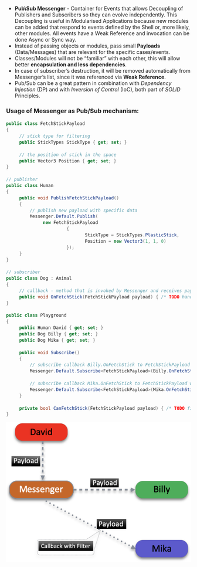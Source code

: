 * **Pub\Sub Messenger** - Container for Events that allows Decoupling of Publishers and Subscribers so they can evolve independently. This Decoupling is useful in Modularised Applications because new modules can be added that respond to events defined by the Shell or, more likely, other modules. All events have a Weak Reference and invocation can be done Async or Sync way.
* Instead of passing objects or modules, pass small **Payloads** (Data/Messages) that are relevant for the specific cases/events.
* Classes/Modules will not be “familiar” with each other, this will allow better **encapsulation and less dependencies**.
* In case of subscriber’s destruction, it will be removed automatically from Messenger’s list, since it was referenced via **Weak Reference**.
* Pub/Sub can be a great pattern in combination with _Dependency Injection_ (DP) and with _Inversion of Control_ (IoC), both part of _SOLID_ Principles.

### Usage of Messenger as Pub/Sub mechanism:

```csharp
public class FetchStickPayload
{
     // stick type for filtering
     public StickTypes StickType { get; set; }
     
     // the position of stick in the space
     public Vector3 Position { get; set; }
}

// publisher
public class Human
{
     public void PublishFetchStickPayload()
     {
         // publish new payload with specific data
         Messenger.Default.Publish(
              new FetchStickPayload 
                       { 
                              StickType = StickTypes.PlasticStick, 
                              Position = new Vector3(1, 1, 0) 
                       });
     }
}

// subscriber
public class Dog : Animal
{
     // callback - method that is invoked by Messenger and receives payload instance
     public void OnFetchStick(FetchStickPayload payload) { /* TODO handle stick fetching */ }
}

public class Playground
{
     public Human David { get; set; }
     public Dog Billy { get; set; }
     public Dog Mika { get; set; }

     public void Subscribe()
     { 
         // subscribe callback Billy.OnFetchStick to FetchStickPayload
         Messenger.Default.Subscribe<FetchStickPayload>(Billy.OnFetchStick);
        
         // subscribe callback Mika.OnFetchStick to FetchStickPayload with filter/predicate
         Messenger.Default.Subscribe<FetchStickPayload>(Mika.OnFetchStick, CanFetchStick);
     }

     private bool CanFetchStick(FetchStickPayload payload) { /* TODO filter unwanted stick types */ }
}
```
![billi -> mika](Images/billi_mika.png)